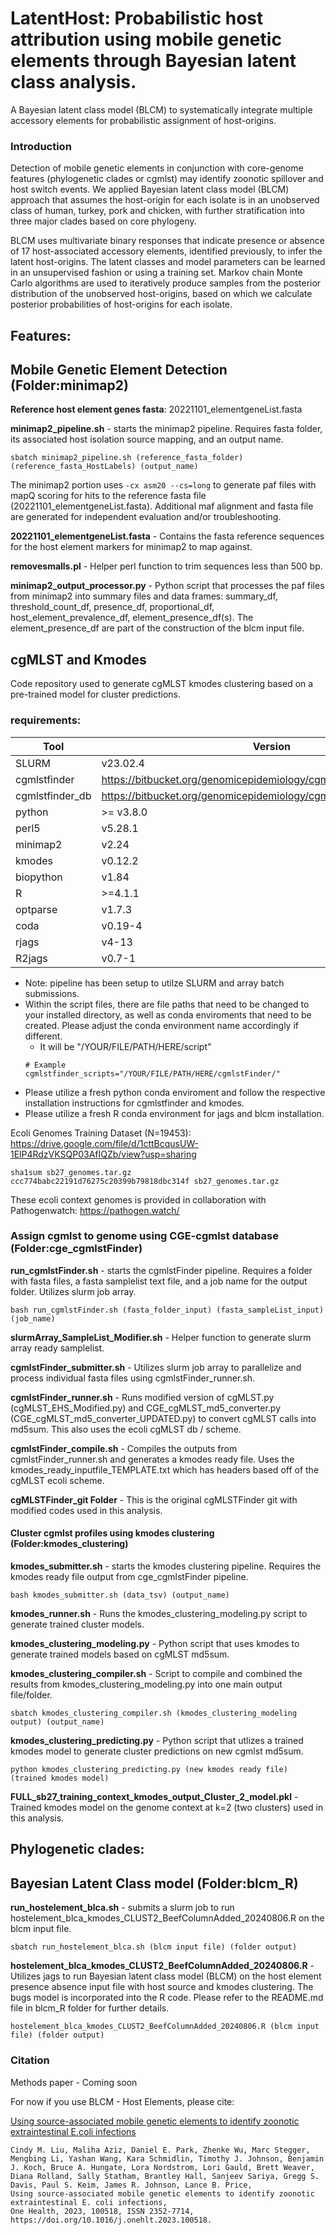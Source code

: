 # LatentHost: Probabilistic host attribution using mobile genetic elements through Bayesian latent class analysis.
A  Bayesian latent class model (BLCM) to systematically integrate multiple accessory elements for probabilistic assignment of host-origins.

### Introduction
 
Detection of mobile genetic elements in conjunction with core-genome features (phylogenetic clades or cgmlst) may identify zoonotic spillover and host switch events. We applied Bayesian latent class model (BLCM) approach that assumes the host-origin for each isolate is in an unobserved class of human, turkey, pork and chicken, with further stratification into three major clades based on core phylogeny. 

BLCM uses multivariate binary responses that indicate presence or absence of 17 host-associated accessory elements, identified previously, to infer the latent host-origins. The latent classes and model parameters can be learned in an unsupervised fashion or using a training set. Markov chain Monte Carlo algorithms are used to iteratively produce samples from the posterior distribution of the unobserved host-origins, based on which we calculate posterior probabilities of host-origins for each isolate.

## Features:

## Mobile Genetic Element Detection (Folder:minimap2)

__Reference host element genes fasta__: 20221101_elementgeneList.fasta 

__minimap2_pipeline.sh__ - starts the minimap2 pipeline. Requires fasta folder, its associated host isolation source mapping, and an output name.
```
sbatch minimap2_pipeline.sh (reference_fasta_folder) (reference_fasta_HostLabels) (output_name)
```

The minimap2 portion uses `-cx asm20 --cs=long` to generate paf files with mapQ scoring for hits to the reference fasta file (20221101_elementgeneList.fasta). Additional maf alignment and fasta file are generated for independent evaluation and/or troubleshooting.

__20221101_elementgeneList.fasta__ - Contains the fasta reference sequences for the host element markers for minimap2 to map against.

__removesmalls.pl__ - Helper perl function to trim sequences less than 500 bp.

__minimap2_output_processor.py__ - Python script that processes the paf files from minimap2 into summary files and data frames: summary_df, threshold_count_df, presence_df, proportional_df, host_element_prevalence_df, element_presence_df(s). The element_presence_df are part of the construction of the blcm input file.

## cgMLST and Kmodes 
Code repository used to generate cgMLST kmodes clustering based on a pre-trained model for cluster predictions.
### requirements:
| Tool            | Version                						       |
| --------------- | -------------------------------------------------------------------------- |
| SLURM           | v23.02.4               						       |
| cgmlstfinder    | https://bitbucket.org/genomicepidemiology/cgmlstfinder/src/master/         |
| cgmlstfinder_db | https://bitbucket.org/genomicepidemiology/cgmlstfinder_db/src/master/      |
| python          | >= v3.8.0              						       |
| perl5 	  | v5.28.1 								       |
| minimap2        | v2.24 								       |
| kmodes          | v0.12.2                                                                    |
| biopython	  | v1.84								       |
| R		  | >=4.1.1 								       |
| optparse	  | v1.7.3 								       |
| coda		  | v0.19-4								       |
| rjags		  | v4-13 								       |
| R2jags 	  | v0.7-1 								       |

* Note: pipeline has been setup to utilze SLURM and array batch submissions.
* Within the script files, there are file paths that need to be changed to your installed directory, as well as conda enviroments that need to be created. Please adjust the conda environment name accordingly if different.
	* It will be "/YOUR/FILE/PATH/HERE/script"
	```
	# Example
	cgmlstfinder_scripts="/YOUR/FILE/PATH/HERE/cgmlstFinder/"
	```
* Please utilize a fresh python conda enviroment and follow the respective installation instructions for cgmlstfinder and kmodes.
* Please utilize a fresh R conda environment for jags and blcm installation.

Ecoli Genomes Training Dataset (N=19453):  
https://drive.google.com/file/d/1cttBcqusUW-1ElP4RdzVKSQP03AfIQZb/view?usp=sharing
```
sha1sum sb27_genomes.tar.gz 
ccc774babc22191d76275c20399b79818dbc314f sb27_genomes.tar.gz
```
These ecoli context genomes is provided in collaboration with Pathogenwatch: https://pathogen.watch/


### Assign cgmlst to genome using CGE-cgmlst database (Folder:cge_cgmlstFinder)
__run_cgmlstFinder.sh__ - starts the cgmlstFinder pipeline. Requires a folder with fasta files, a fasta samplelist text file, and a job name for the output folder. Utilizes slurm job array.
```
bash run_cgmlstFinder.sh (fasta_folder_input) (fasta_sampleList_input) (job_name)
```

__slurmArray_SampleList_Modifier.sh__ - Helper function to generate slurm array ready samplelist.

__cgmlstFinder_submitter.sh__ - Utilizes slurm job array to parallelize and process individual fasta files using cgmlstFinder_runner.sh.

__cgmlstFinder_runner.sh__ - Runs modified version of cgMLST.py (cgMLST_EHS_Modified.py) and CGE_cgMLST_md5_converter.py (CGE_cgMLST_md5_converter_UPDATED.py) to convert cgMLST calls into md5sum. This also uses the ecoli cgMLST db / scheme.

__cgmlstFinder_compile.sh__ - Compiles the outputs from cgmlstFinder_runner.sh and generates a kmodes ready file. Uses the kmodes_ready_inputfile_TEMPLATE.txt which has headers based off of the cgMLST ecoli scheme.

__cgMLSTFinder_git Folder__ - This is the original cgMLSTFinder git with modified codes used in this analysis. 


#### Cluster cgmlst profiles using kmodes clustering (Folder:kmodes_clustering)
__kmodes_submitter.sh__ - starts the kmodes clustering pipeline. Requires the kmodes ready file output from cge_cgmlstFinder pipeline.
```
bash kmodes_submitter.sh (data_tsv) (output_name)
```

__kmodes_runner.sh__ - Runs the kmodes_clustering_modeling.py script to generate trained cluster models.

__kmodes_clustering_modeling.py__ - Python script that uses kmodes to generate trained models based on cgMLST md5sum.

__kmodes_clustering_compiler.sh__ - Script to compile and combined the results from kmodes_clustering_modeling.py into one main output file/folder.
```
sbatch kmodes_clustering_compiler.sh (kmodes_clustering_modeling output) (output_name)
```

__kmodes_clustering_predicting.py__ - Python script that utlizes a trained kmodes model to generate cluster predictions on new cgmlst md5sum.
```
python kmodes_clustering_predicting.py (new kmodes ready file) (trained kmodes model)
```

__FULL_sb27_training_context_kmodes_output_Cluster_2_model.pkl__ - Trained kmodes model on the genome context at k=2 (two clusters) used in this analysis.

## Phylogenetic clades:


## Bayesian Latent Class model (Folder:blcm_R)
__run_hostelement_blca.sh__ - submits a slurm job to run hostelement_blca_kmodes_CLUST2_BeefColumnAdded_20240806.R on the blcm input file.
```
sbatch run_hostelement_blca.sh (blcm input file) (folder output)
```

__hostelement_blca_kmodes_CLUST2_BeefColumnAdded_20240806.R__ - Utilizes jags to run Bayesian latent class model (BLCM) on the host element presence absence input file with host source and kmodes clustering. The bugs model is incorporated into the R code. Please refer to the README.md file in blcm_R folder for further details.
```
hostelement_blca_kmodes_CLUST2_BeefColumnAdded_20240806.R (blcm input file) (folder output)
```

### Citation
Methods paper - Coming soon

For now if you use BLCM - Host Elements, please cite:

[Using source-associated mobile genetic elements to identify zoonotic extraintestinal E.coli infections](https://www.sciencedirect.com/science/article/pii/S2352771423000381)

```
Cindy M. Liu, Maliha Aziz, Daniel E. Park, Zhenke Wu, Marc Stegger, Mengbing Li, Yashan Wang, Kara Schmidlin, Timothy J. Johnson, Benjamin J. Koch, Bruce A. Hungate, Lora Nordstrom, Lori Gauld, Brett Weaver, Diana Rolland, Sally Statham, Brantley Hall, Sanjeev Sariya, Gregg S. Davis, Paul S. Keim, James R. Johnson, Lance B. Price,
Using source-associated mobile genetic elements to identify zoonotic extraintestinal E. coli infections,
One Health, 2023, 100518, ISSN 2352-7714, https://doi.org/10.1016/j.onehlt.2023.100518.
